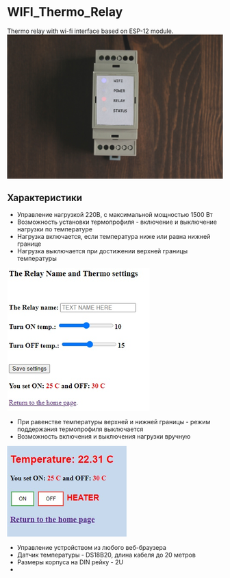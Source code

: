 # WIFI_Thermo_Relay #
Thermo relay with wi-fi interface based on ESP-12 module.
![Main pic](pics/1.JPG)

## Характеристики ##
* Управление нагрузкой 220В, с максимальной мощностью 1500 Вт
* Возможность установки термопрофиля - включение и выключение нагрузки по температуре
* Нагрузка включается, если температура ниже или равна нижней границе
* Нагрузка выключается при достижении верхней границы температуры

![Config pic](pics/Config_page.jpg)
* При равенстве температуры верхней и нижней границы - режим поддержания термопрофиля выключается
* Возможность включения и выключения нагрузки вручную

![Control pic](pics/Control_page.jpg)

* Управление устройством из любого веб-браузера
* Датчик температуры - DS18B20, длина кабеля до 20 метров
* Размеры корпуса на DIN рейку - 2U
* 

